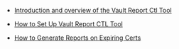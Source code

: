 * [Introduction and overview of the Vault Report Ctl Tool](https://github.ibm.com/iaas/vaultreportctl)

* [How to Set Up Vault Report CTL Tool](https://confluence.swg.usma.ibm.com:8445/display/SSO/Vaultrtpctl+Tool+Usage)

* [How to Generate Reports on Expiring Certs](https://github.ibm.com/gensec/OperatorVault-Wiki/wiki/Generating-Expiring-Certs-Reports)